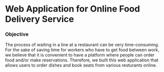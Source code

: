 # Web Application for Online Food Delivery Service

### Objective

The process of waiting in a line at a restaurant can be very time-consuming. For the sake of saving time for workers who have to get food between work, we believe that it is convenient to have a platform where people can order food and/or make reservations. Therefore, we built this web application that allows users to order dishes and book seats from various resturants online.
